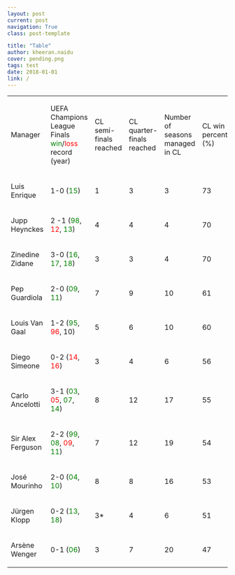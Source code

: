 ```yaml
---
layout: post
current: post
navigation: True
class: post-template

title: "Table"
author: kheeran.naidu
cover: pending.png
tags: test
date: 2018-01-01
link: /
---
```


<table >
<tr>
<td><p>Manager</p></td>
<td><p>UEFA Champions League Finals <span style="color:green">win</span>/<span style="color:red">loss</span> record (year)</p></td>
<td><p>CL semi-finals reached</p></td>
<td><p>CL quarter-finals reached</p></td>
<td><p>Number of seasons managed in CL</p></td>
<td><p>CL win percentage (%)</p></td>
</tr>

<tr>
<td><p>Luis Enrique</p></td>
<td><p>1-0 (<span style="color:green">15</span>)</p></td>
<td><p>1</p></td>
<td><p>3</p></td>
<td><p>3</p></td>
<td><p>73</p></td>
</tr>

<tr>
<td><p>Jupp Heynckes</p></td>
<td><p>2 -1 (<span style="color:green">98</span>, <span style="color:red">12</span>, <span style="color:green">13</span>) </p></td>
<td><p>4</p></td>
<td><p>4</p></td>
<td><p>4</p></td>
<td><p>70</p></td>
</tr>

<tr>
<td><p>Zinedine Zidane</p></td>
<td><p>3-0 (<span style="color:green">16</span>, <span style="color:green">17</span>, <span style="color:green">18</span>)</p></td>
<td><p>3</p></td>
<td><p>3</p></td>
<td><p>4</p></td>
<td><p>70</p></td>
</tr>

<tr>
<td><p>Pep Guardiola</p></td>
<td><p>2-0 (<span style="color:green">09</span>, <span style="color:green">11</span>)</p></td>
<td><p>7</p></td>
<td><p>9</p></td>
<td><p>10</p></td>
<td><p>61</p></td>
</tr>

<tr>
<td><p>Louis Van Gaal</p></td>
<td><p>1-2 (<span style="color:green">95</span>, <span style="color:red">96</span>, 10)</p></td>
<td><p>5</p></td>
<td><p>6</p></td>
<td><p>10</p></td>
<td><p>60</p></td>
</tr>

<tr>
<td><p>Diego Simeone</p></td>
<td><p>0-2 (<span style="color:red">14</span>, <span style="color:red">16</span>)</p></td>
<td><p>3</p></td>
<td><p>4</p></td>
<td><p>6</p></td>
<td><p>56</p></td>
</tr>

<tr>
<td><p>Carlo Ancelotti</p></td>
<td><p>3-1 (<span style="color:green">03</span>, <span style="color:red">05</span>, <span style="color:green">07</span>, <span style="color:green">14</span>)</p></td>
<td><p>8</p></td>
<td><p>12</p></td>
<td><p>17</p></td>
<td><p>55</p></td>
</tr>

<tr>
<td><p>Sir Alex Ferguson</p></td>
<td><p>2-2 (<span style="color:green">99</span>, <span style="color:green">08</span>, <span style="color:red">09</span>, <span style="color:green">11</span>)</p></td>
<td><p>7</p></td>
<td><p>12</p></td>
<td><p>19</p></td>
<td><p>54</p></td>
</tr>

<tr>
<td><p>José Mourinho</p></td>
<td><p>2-0 (<span style="color:green">04</span>, <span style="color:green">10</span>)</p></td>
<td><p>8</p></td>
<td><p>8</p></td>
<td><p>16</p></td>
<td><p>53</p></td>
</tr>

<tr>
<td><p>Jürgen Klopp</p></td>
<td><p>0-2 (<span style="color:green">13</span>, <span style="color:green">18</span>)</p></td>
<td><p>3*</p></td>
<td><p>4</p></td>
<td><p>6</p></td>
<td><p>51</p></td>
</tr>

<tr>
<td><p>Arsène Wenger</p></td>
<td><p>0-1 (<span style="color:green">06</span>)</p></td>
<td><p>3</p></td>
<td><p>7</p></td>
<td><p>20</p></td>
<td><p>47</p></td>
</tr>
</table>
